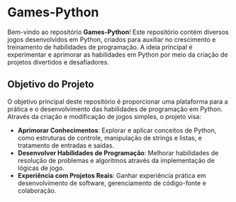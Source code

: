 # Games-Python

Bem-vindo ao repositório **Games-Python**! Este repositório contém diversos jogos desenvolvidos em Python, criados para auxiliar no crescimento e treinamento de habilidades de programação. A ideia principal é experimentar e aprimorar as habilidades em Python por meio da criação de projetos divertidos e desafiadores.

## Objetivo do Projeto

O objetivo principal deste repositório é proporcionar uma plataforma para a prática e o desenvolvimento das habilidades de programação em Python. Através da criação e modificação de jogos simples, o projeto visa:

- **Aprimorar Conhecimentos**: Explorar e aplicar conceitos de Python, como estruturas de controle, manipulação de strings e listas, e tratamento de entradas e saídas.
- **Desenvolver Habilidades de Programação**: Melhorar habilidades de resolução de problemas e algoritmos através da implementação de lógicas de jogo.
- **Experiência com Projetos Reais**: Ganhar experiência prática em desenvolvimento de software, gerenciamento de código-fonte e colaboração.


